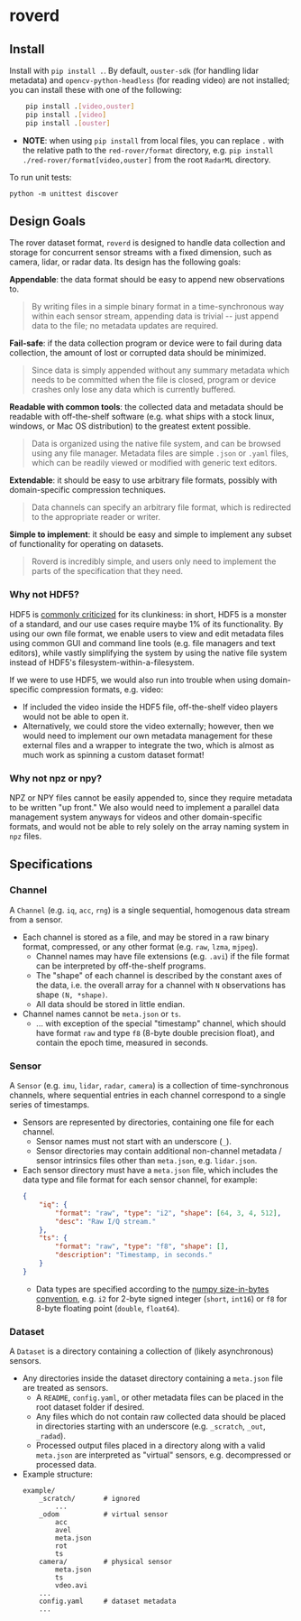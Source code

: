 # roverd

## Install

Install with `pip install .`. By default, `ouster-sdk` (for handling lidar metadata) and `opencv-python-headless` (for reading video) are not installed; you can install these with one of the following:
```sh
    pip install .[video,ouster]
    pip install .[video]
    pip install .[ouster]
```
- **NOTE**: when using `pip install` from local files, you can replace `.` with the relative path to the `red-rover/format` directory, e.g. `pip install ./red-rover/format[video,ouster]` from the root `RadarML` directory.

To run unit tests:
```
python -m unittest discover
```

## Design Goals

The rover dataset format, `roverd` is designed to handle data collection and storage for concurrent sensor streams with a fixed dimension, such as camera, lidar, or radar data. Its design has the following goals:

**Appendable**: the data format should be easy to append new observations to.

> By writing files in a simple binary format in a time-synchronous way within each sensor stream, appending data is trivial -- just append data to the file; no metadata updates are required.

**Fail-safe**: if the data collection program or device were to fail during data collection, the amount of lost or corrupted data should be minimized.

> Since data is simply appended without any summary metadata which needs to be committed when the file is closed, program or device crashes only lose any data which is currently buffered.

**Readable with common tools**: the collected data and metadata should be readable with off-the-shelf software (e.g. what ships with a stock linux, windows, or Mac OS distribution) to the greatest extent possible.

> Data is organized using the native file system, and can be browsed using any file manager. Metadata files are simple `.json` or `.yaml` files, which can be readily viewed or modified with generic text editors.

**Extendable**: it should be easy to use arbitrary file formats, possibly with domain-specific compression techniques.

> Data channels can specify an arbitrary file format, which is redirected to the appropriate reader or writer.

**Simple to implement**: it should be easy and simple to implement any subset of functionality for operating on datasets.

> Roverd is incredibly simple, and users only need to implement the parts of the specification that they need.

### Why not HDF5?

HDF5 is [commonly criticized](https://cyrille.rossant.net/moving-away-hdf5/) for its clunkiness: in short, HDF5 is a monster of a standard, and our use cases require maybe 1% of its functionality. By using our own file format, we enable users to view and edit metadata files using common GUI and command line tools (e.g. file managers and text editors), while vastly simplifying the system by using the native file system instead of HDF5's filesystem-within-a-filesystem.

If we were to use HDF5, we would also run into trouble when using domain-specific compression formats, e.g. video:
- If included the video inside the HDF5 file, off-the-shelf video players would not be able to open it.
- Alternatively, we could store the video externally; however, then we would need to implement our own metadata management for these external files and a wrapper to integrate the two, which is almost as much work as spinning a custom dataset format!

### Why not npz or npy?

NPZ or NPY files cannot be easily appended to, since they require metadata to be written "up front." We also would need to implement a parallel data management system anyways for videos and other domain-specific formats, and would not be able to rely solely on the array naming system in `npz` files.


## Specifications

### Channel

A `Channel` (e.g. `iq`, `acc`, `rng`) is a single sequential, homogenous data stream from a sensor.
- Each channel is stored as a file, and may be stored in a raw binary format, compressed, or any other format (e.g. `raw`, `lzma`, `mjpeg`).
    - Channel names may have file extensions (e.g. `.avi`) if the file format can be interpreted by off-the-shelf programs.
    - The "shape" of each channel is described by the constant axes of the data, i.e. the overall array for a channel with `N` observations has shape `(N, *shape)`.
    - All data should be stored in little endian.
- Channel names cannot be `meta.json` or `ts`.
    - ... with exception of the special "timestamp" channel, which should have format `raw` and type `f8` (8-byte double precision float), and contain the epoch time, measured in seconds.

### Sensor

A `Sensor` (e.g. `imu`, `lidar`, `radar`, `camera`) is a collection of time-synchronous channels, where sequential entries in each channel correspond to a single series of timestamps.
- Sensors are represented by directories, containing one file for each channel.
    - Sensor names must not start with an underscore (`_`).
    - Sensor directories may contain additional non-channel metadata / sensor intrinsics files other than `meta.json`, e.g. `lidar.json`.
- Each sensor directory must have a `meta.json` file, which includes the data type and file format for each sensor channel, for example:
    ```json
    {
        "iq": {
            "format": "raw", "type": "i2", "shape": [64, 3, 4, 512],
            "desc": "Raw I/Q stream."
        },
        "ts": {
            "format": "raw", "type": "f8", "shape": [],
            "description": "Timestamp, in seconds."
        }
    }
    ```
    - Data types are specified according to the [numpy size-in-bytes convention](https://numpy.org/doc/stable/reference/arrays.dtypes.html), e.g. `i2` for 2-byte signed integer (`short`, `int16`) or `f8` for 8-byte floating point (`double`, `float64`).


### Dataset

A `Dataset` is a directory containing a collection of (likely asynchronous) sensors.
- Any directories inside the dataset directory containing a `meta.json` file are treated as sensors.
    - A `README`, `config.yaml`, or other metadata files can be placed in the root dataset folder if desired.
    - Any files which do not contain raw collected data should be placed in directories starting with an underscore (e.g. `_scratch`, `_out`, `_radad`).
    - Processed output files placed in a directory along with a valid `meta.json` are interpreted as "virtual" sensors, e.g. decompressed or processed data.
- Example structure:
    ```
    example/
        _scratch/       # ignored
            ...
        _odom           # virtual sensor
            acc
            avel
            meta.json
            rot
            ts
        camera/         # physical sensor
            meta.json
            ts
            vdeo.avi
        ...
        config.yaml     # dataset metadata
        ...
    ```

